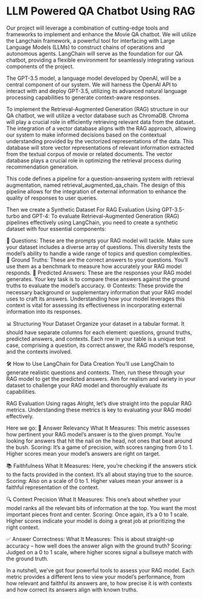 # LLM Powered QA Chatbot Using RAG
Our project will leverage a combination of cutting-edge tools and frameworks to implement and enhance the Movie QA chatbot. 
We will utilize the Langchain framework, a powerful tool for interfacing with Large Language Models (LLMs) to construct chains of operations and autonomous agents.
LangChain will serve as the foundation for our QA chatbot, providing a flexible environment for seamlessly integrating various components of the project.

The GPT-3.5 model, a language model developed by OpenAI, will be a central component of our system.
We will harness the OpenAI API to interact with and deploy GPT-3.5, utilizing its advanced natural language processing capabilities to generate context-aware responses.

To implement the Retrieval-Augmented Generation (RAG) structure in our QA chatbot, we will utilize a vector database such as ChromaDB. 
Chroma will play a crucial role in efficiently retrieving relevant data from the dataset. 
The integration of a vector database aligns with the RAG approach, allowing our system to make informed decisions based on the contextual understanding provided by the vectorized representations of the data. 
This database will store vector representations of relevant information extracted from the textual corpus of movie or related documents. 
The vector database plays a crucial role in optimizing the retrieval process during recommendation generation.

This code defines a pipeline for a question-answering system with retrieval augmentation, named retrieval_augmented_qa_chain.
The design of this pipeline allows for the integration of external information to enhance the quality of responses to user queries.

Then we create a Synthetic Dataset For RAG Evaluation Using GPT-3.5-turbo and GPT-4:
To evaluate Retrieval-Augmented Generation (RAG) pipelines effectively using LangChain, you need to create a synthetic dataset with four essential components:

🤔 Questions: These are the prompts your RAG model will tackle. Make sure your dataset includes a diverse array of questions. This diversity tests the model’s ability to handle a wide range of topics and question complexities.
🎯 Ground Truths: These are the correct answers to your questions. You’ll use them as a benchmark to measure how accurately your RAG model responds.
🔮 Predicted Answers: These are the responses your RAG model generates. Your key task is to compare these answers against the ground truths to evaluate the model’s accuracy.
🌐 Contexts: These provide the necessary background or supplementary information that your RAG model uses to craft its answers. Understanding how your model leverages this context is vital for assessing its effectiveness in incorporating external information into its responses.


📊 Structuring Your Dataset
Organize your dataset in a tabular format. It should have separate columns for each element: questions, ground truths, predicted answers, and contexts. Each row in your table is a unique test case, comprising a question, its correct answer, the RAG model’s response, and the contexts involved.

🛠️ How to Use LangChain for Data Creation
You’ll use LangChain to generate realistic questions and contexts. Then, run these through your RAG model to get the predicted answers. Aim for realism and variety in your dataset to challenge your RAG model and thoroughly evaluate its capabilities.

RAG Evaluation Using ragas
Alright, let’s dive straight into the popular RAG metrics. Understanding these metrics is key to evaluating your RAG model effectively.

Here we go:
🎯 Answer Relevancy
What It Measures: This metric assesses how pertinent your RAG model’s answer is to the given prompt. You’re looking for answers that hit the nail on the head, not ones that beat around the bush.
Scoring: It’s a game of precision, with scores ranging from 0 to 1. Higher scores mean your model’s answers are right on target.

📚 Faithfulness
What It Measures: Here, you’re checking if the answers stick to the facts provided in the context. It’s all about staying true to the source.
Scoring: Also on a scale of 0 to 1. Higher values mean your answer is a faithful representation of the context.

🔍 Context Precision
What It Measures: This one’s about whether your model ranks all the relevant bits of information at the top. You want the most important pieces front and center.
Scoring: Once again, it’s a 0 to 1 scale. Higher scores indicate your model is doing a great job at prioritizing the right context.

✅ Answer Correctness:
What It Measures: This is about straight-up accuracy – how well does the answer align with the ground truth?
Scoring: Judged on a 0 to 1 scale, where higher scores signal a bullseye match with the ground truth.

In a nutshell, we’ve got four powerful tools to assess your RAG model. Each metric provides a different lens to view your model’s performance, from how relevant and faithful its answers are, to how precise it is with contexts and how correct its answers align with known truths.
